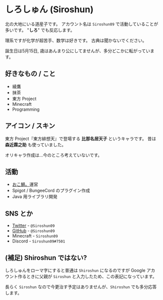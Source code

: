 # しろしゅん (Siroshun)

北の大地にいる道産子です。
アカウント名は `Siroshun09` で活動していることが多いです。
"**しろ**" でも反応します。

理系ですが化学が超苦手、数学は好きです。
古典は聞かないでください。

誕生日は5月15日, 歳はあんまり公にしてませんが、多分どこかに転がっています。

## 好きなもの / こと

- 綾鷹
- 抹茶
- 東方 Project
- Minecraft
- Programming

## アイコン / スキン

東方 Project『東方緋想天』で登場する **比那名居天子** というキャラです。
昔は **森近霖之助** も使っていました。

オリキャラ作成は...今のところ考えていないです。

## 活動

- [おこ鯖。](https://www.okocraft.net/wiki/)運営
- Spigot / BungeeCord のプラグイン作成
- Java 用ライブラリ開発

## SNS とか

- [Twitter](https://twitter.com/Siroshun09) - `@Siroshun09`
- [GitHub](https://github.com/Siroshun09) - `@Siroshun09`
- Minecraft - `Siroshun09`
- Discord - `Siroshun09#7501`

## (補足) Shiroshun ではない?

しろしゅんをローマ字にすると普通は `Shiroshun` になるのですが
Google アカウント作るときに父親が `Siroshun` と入力したため、この表記になっています。

長らく `Siroshun` なので今更治す予定はありませんが、`Shiroshun` でも多分応答します。
